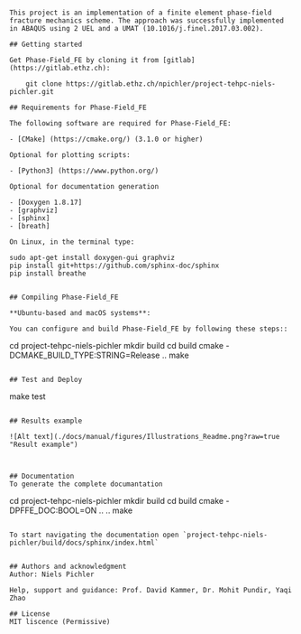 ```# Phase-Field_FE

This project is an implementation of a finite element phase-field fracture mechanics scheme. The approach was successfully implemented in ABAQUS using 2 UEL and a UMAT (10.1016/j.finel.2017.03.002). 

## Getting started

Get Phase-Field_FE by cloning it from [gitlab](https://gitlab.ethz.ch):

    git clone https://gitlab.ethz.ch/npichler/project-tehpc-niels-pichler.git

## Requirements for Phase-Field_FE

The following software are required for Phase-Field_FE:

- [CMake] (https://cmake.org/) (3.1.0 or higher)
  
Optional for plotting scripts:

- [Python3] (https://www.python.org/)

Optional for documentation generation

- [Doxygen 1.8.17] 
- [graphviz]
- [sphinx]
- [breath]

On Linux, in the terminal type: 

```
    sudo apt-get install doxygen-gui graphviz
    pip install git+https://github.com/sphinx-doc/sphinx
    pip install breathe
```

## Compiling Phase-Field_FE

**Ubuntu-based and macOS systems**:

You can configure and build Phase-Field_FE by following these steps::

```
   cd project-tehpc-niels-pichler
   mkdir build
   cd build
   cmake -DCMAKE_BUILD_TYPE:STRING=Release ..
   make
```

## Test and Deploy

```
   make test
```

## Results example

![Alt text](./docs/manual/figures/Illustrations_Readme.png?raw=true "Result example")



## Documentation
To generate the complete documantation

```
   cd project-tehpc-niels-pichler
   mkdir build
   cd build
   cmake  -DPFFE_DOC:BOOL=ON .. ..
   make
```

To start navigating the documentation open `project-tehpc-niels-pichler/build/docs/sphinx/index.html`


## Authors and acknowledgment
Author: Niels Pichler

Help, support and guidance: Prof. David Kammer, Dr. Mohit Pundir, Yaqi Zhao

## License
MIT liscence (Permissive)


